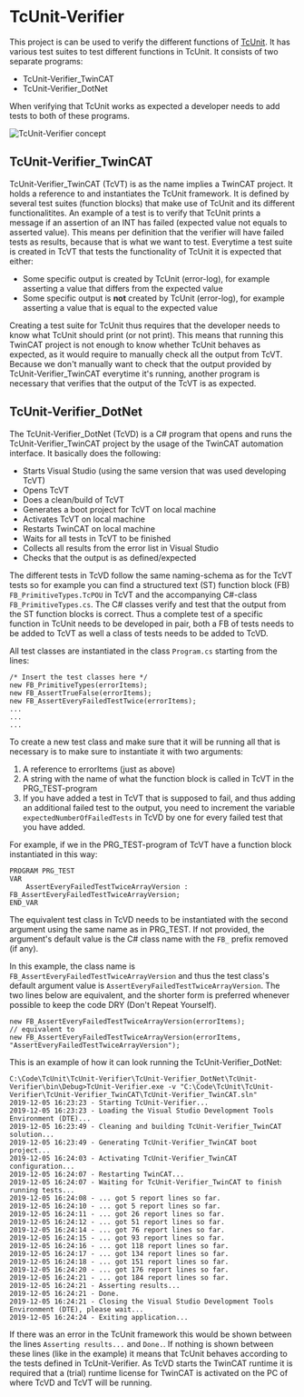 # TcUnit-Verifier
This project is can be used to verify the different functions of
[TcUnit](https://www.github.com/tcunit/TcUnit). It has various test suites to
test different functions in TcUnit. It consists of two separate programs:
- TcUnit-Verifier_TwinCAT
- TcUnit-Verifier_DotNet

When verifying that TcUnit works as expected a developer needs to add tests to
both of these programs.

![TcUnit-Verifier concept](https://github.com/tcunit/TcUnit-Verifier/blob/master/img/TcUnit-Verifier_Concept_1280.png)

## TcUnit-Verifier_TwinCAT
TcUnit-Verifier_TwinCAT (TcVT) is as the name implies a TwinCAT project.
It holds a reference to and instantiates the TcUnit framework. It is defined by
several test suites (function blocks) that make use of TcUnit and its different
functionalitites. An example of a test is to verify that TcUnit prints a message
if an assertion of an INT has failed (expected value not equals to
asserted value). This means per definition that the verifier will have failed
tests as results, because that is what we want to test. Everytime a test suite
is created in TcVT that tests the functionality of TcUnit it is expected
that either:
- Some specific output is created by TcUnit (error-log), for example asserting a
  value that differs from the expected value
- Some specific output is **not** created by TcUnit (error-log), for example
  asserting a value that is equal to the expected value

Creating a test suite for TcUnit thus requires that the developer needs to know
what TcUnit should print (or not print). This means that running this TwinCAT
project is not enough to know whether TcUnit behaves as expected, as it would
require to manually check all the output from TcVT. Because we don't manually
want to check that the output provided by TcUnit-Verifier_TwinCAT everytime it's
running, another program is necessary that verifies that the output of the TcVT
is as expected.

## TcUnit-Verifier_DotNet
The TcUnit-Verifier_DotNet (TcVD) is a C# program that opens and runs the
TcUnit-Verifier_TwinCAT project by the usage of the TwinCAT automation
interface. It basically does the following:
- Starts Visual Studio (using the same version that was used developing TcVT)
- Opens TcVT
- Does a clean/build of TcVT
- Generates a boot project for TcVT on local machine
- Activates TcVT on local machine
- Restarts TwinCAT on local machine
- Waits for all tests in TcVT to be finished
- Collects all results from the error list in Visual Studio
- Checks that the output is as defined/expected

The different tests in TcVD follow the same naming-schema as for the TcVT tests
so for example you can find a structured text (ST) function block (FB)
`FB_PrimitiveTypes.TcPOU` in TcVT and the accompanying C#-class
`FB_PrimitiveTypes.cs`. The C# classes verify and test that the output from the
ST function blocks is correct. Thus a complete test of a specific function in
TcUnit needs to be developed in pair, both a FB of tests needs to be added to
TcVT as well a class of tests needs to be added to TcVD.

All test classes are instantiated in the class `Program.cs` starting from the
lines:
```
/* Insert the test classes here */
new FB_PrimitiveTypes(errorItems);
new FB_AssertTrueFalse(errorItems);
new FB_AssertEveryFailedTestTwice(errorItems);
...
...
...
```

To create a new test class and make sure that it will be running all that is
necessary is to make sure to instantiate it with two arguments:
1. A reference to errorItems (just as above)
2. A string with the name of what the function block is called in TcVT in the
   PRG_TEST-program
3. If you have added a test in TcVT that is supposed to fail, and thus adding an
   additional failed test to the output, you need to increment the variable
   `expectedNumberOfFailedTests` in TcVD by one for every failed test that you
   have added. 

For example, if we in the PRG_TEST-program of TcVT have a function block
instantiated in this way:
```
PROGRAM PRG_TEST
VAR
    AssertEveryFailedTestTwiceArrayVersion : FB_AssertEveryFailedTestTwiceArrayVersion;
END_VAR
```
The equivalent test class in TcVD needs to be instantiated with the second
argument using the same name as in PRG_TEST. If not provided, the argument's default
value is the C# class name with the `FB_` prefix removed (if any).

In this example, the class name is `FB_AssertEveryFailedTestTwiceArrayVersion` and thus
the test class's default argument value is `AssertEveryFailedTestTwiceArrayVersion`. The
two lines below are equivalent, and the shorter form is preferred whenever possible to
keep the code DRY (Don't Repeat Yourself).

```
new FB_AssertEveryFailedTestTwiceArrayVersion(errorItems);
// equivalent to
new FB_AssertEveryFailedTestTwiceArrayVersion(errorItems, "AssertEveryFailedTestTwiceArrayVersion");
```

This is an example of how it can look running the TcUnit-Verifier_DotNet:

```
C:\Code\TcUnit\TcUnit-Verifier\TcUnit-Verifier_DotNet\TcUnit-Verifier\bin\Debug>TcUnit-Verifier.exe -v "C:\Code\TcUnit\TcUnit-Verifier\TcUnit-Verifier_TwinCAT\TcUnit-Verifier_TwinCAT.sln"
2019-12-05 16:23:23 - Starting TcUnit-Verifier...
2019-12-05 16:23:23 - Loading the Visual Studio Development Tools Environment (DTE)...
2019-12-05 16:23:49 - Cleaning and building TcUnit-Verifier_TwinCAT solution...
2019-12-05 16:23:49 - Generating TcUnit-Verifier_TwinCAT boot project...
2019-12-05 16:24:03 - Activating TcUnit-Verifier_TwinCAT configuration...
2019-12-05 16:24:07 - Restarting TwinCAT...
2019-12-05 16:24:07 - Waiting for TcUnit-Verifier_TwinCAT to finish running tests...
2019-12-05 16:24:08 - ... got 5 report lines so far.
2019-12-05 16:24:10 - ... got 5 report lines so far.
2019-12-05 16:24:11 - ... got 26 report lines so far.
2019-12-05 16:24:12 - ... got 51 report lines so far.
2019-12-05 16:24:14 - ... got 76 report lines so far.
2019-12-05 16:24:15 - ... got 93 report lines so far.
2019-12-05 16:24:16 - ... got 118 report lines so far.
2019-12-05 16:24:17 - ... got 134 report lines so far.
2019-12-05 16:24:18 - ... got 151 report lines so far.
2019-12-05 16:24:20 - ... got 176 report lines so far.
2019-12-05 16:24:21 - ... got 184 report lines so far.
2019-12-05 16:24:21 - Asserting results...
2019-12-05 16:24:21 - Done.
2019-12-05 16:24:21 - Closing the Visual Studio Development Tools Environment (DTE), please wait...
2019-12-05 16:24:24 - Exiting application...
```
If there was an error in the TcUnit framework this would be shown between the
lines `Asserting results...` and `Done.`. If nothing is shown between these
lines (like in the example) it means that TcUnit behaves according to the tests
defined in TcUnit-Verifier. As TcVD starts the TwinCAT runtime it is required 
that a (trial) runtime license for TwinCAT is activated on the PC of where TcVD
and TcVT will be running.
